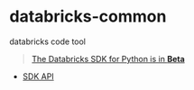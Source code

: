 # databricks-common
databricks code tool

> [The Databricks SDK for Python is in **Beta**](https://docs.databricks.com/en/dev-tools/sdk-python.html)
- [SDK API](https://databricks-sdk-py.readthedocs.io/en/latest/)